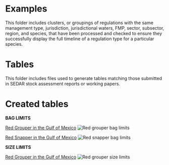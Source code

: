 # Examples

This folder includes clusters, or groupings of regulations with the same management type, jurisdiction, jurisdictional waters, FMP, sector, subsector, region, and species, that have been processed and checked to ensure they successfully display the full timeline of a regulation type for a particular species. 

# Tables
This folder includes files used to generate tables matching those submitted in SEDAR stock assessment reports or working papers.

# Created tables
**BAG LIMITS**

<ins>Red Grouper in the Gulf of Mexico</ins>
![Red grouper bag limits](https://github.com/SEFSC/SEFSC-ODM-Management-History/assets/115589280/9571e870-b5c3-44db-a481-b6c226990a43)

<ins>Red Snapper in the Gulf of Mexico</ins>
![Red snapper bag limits](https://github.com/SEFSC/SEFSC-ODM-Management-History/assets/115589280/0f45fa8f-f792-42b9-9527-ef2ff79d9215)

**SIZE LIMITS** 


<ins>Red Grouper in the Gulf of Mexico</ins>
![Red grouper size limits](https://github.com/SEFSC/SEFSC-ODM-Management-History/assets/115589280/07dcdaef-da51-4a10-a629-41e85a6c5ec0)
